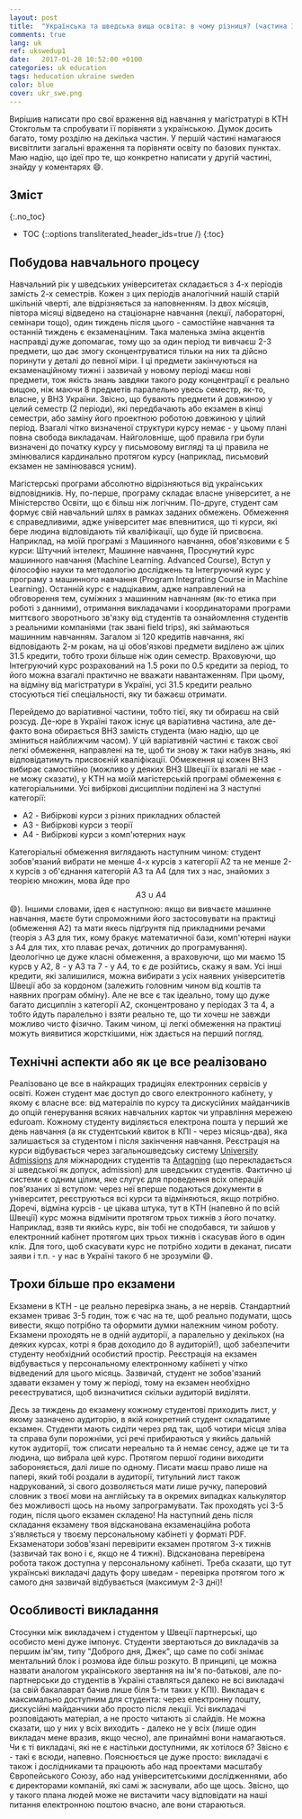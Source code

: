 ```yaml
---
layout: post
title:  "Українська та шведська вища освіта: в чому різниця? (частина 1)"
comments: true
lang: uk
ref: ukswedup1
date:   2017-01-28 10:52:00 +0100
categories: uk education
tags: heducation ukraine sweden
color: blue
cover: ukr_swe.png
---
```

Вирішив написати про свої враження від навчання у магістратурі в КТН Стокгольм та спробувати її порівняти з українською. Думок досить багато, тому розділю на декілька частин. У першій частині намагаюся висвітлити загальні враження та порівняти освіту по базових пунктах. <!--more--> Маю надію, що ідеї про те, що конкретно написати у другій частині, знайду у коментарях :smile:.

## Зміст
{:.no_toc}

* TOC
{::options transliterated_header_ids=true /}
{:toc}

## Побудова навчального процесу
Навчальний рік у шведських університетах складається з 4-х періодів замість 2-х семестрів. Кожен з цих періодів аналогічний нашій старій шкільній чверті, але відрізняється за наповненням. Із двох місяців, півтора місяці відведено на стаціонарне навчання (лекції, лабораторні, семінари тощо), один тиждень після цього - самостійне навчання та останній тиждень є екзаменаціним. Така маленька зміна акцентів насправді дуже допомагає, тому що за один період ти вивчаєш 2-3 предмети, що дає змогу сконцентруватися тільки на них та дійсно поринути у деталі до певної міри. І ці предмети закінчуються на екзаменаційному тижні і зазвичай у новому періоді маєш нові предмети, тож якість знань завдяки такого роду концентрації є реально вищою, ніж маючи 8 предметів паралельно увесь семестр, як-то, власне, у ВНЗ України. Звісно, що бувають предмети й довжиною у целий семестр (2 періоди), які передбачають або екзамен в кінці семестри, або заміну його проектною роботою довжиною у цілий період. Взагалі чітко визначеної структури курсу немає - у цьому плані повна свобода викладачам. Найголовніше, щоб правила гри були визначені до початку курсу у письмовому вигляді та ці правила не змінювалися кардинально протягом курсу (наприклад, письмовий екзамен не замінювався усним).

Магістерські програми абсолютно відрізняються від українських відповідників. Ну, по-перше, програму складає власне університет, а не Міністерство Освіти, що є більш ніж логічним. По-друге, студент сам формує свій навчальний шлях в рамках заданих обмежень. Обмеження є справедливими, адже університет має впевнитися, що ті курси, які бере людина відповідають тій кваліфікації, що буде їй присвоєна. Наприклад, на моїй програмі з Машинного навчання, обов'язковими є 5 курси: Штучний інтелект, Машинне навчання, Просунутий курс машинного навчання (Machine Learning. Advanced Course), Вступ у філософію науки та методологію досліджень та Інтегруючий курс у програму з машинного навчання (Program Integrating Course in Machine Learning). Останній курс є надцікавим, адже направлений на обговорення тем, суміжних з машинним навчанням (як-то етика при роботі з данними), отримання викладачами і координаторами програми миттєвого зворотнього зв'язку від студентів та ознайомлення студентів з реальними компаніями (так звані field trips), які займаються машинним навчанням. Загалом зі 120 кредитів навчання, які відповідають 2-м рокам, на ці обов'язкові предмети виділено аж цілих 31.5 кредити, тобто трохи більше ніж один семестр. Враховуючи, що Інтегруючий курс розрахований на 1.5 роки по 0.5 кредити за період, то його можна взагалі практично не вважати навантаженням. При цьому, на відміну від магістратури в Україні, усі 31.5 кредити реально стосуються тієї спеціальності, яку ти бажаєш отримати.

Перейдемо до варіативної частини, тобто тієї, яку ти обираєш на свій розсуд. Де-юре в Україні також існує ця варіативна частина, але де-факто вона обирається ВНЗ замість студента (маю надію, що це зміниться найближчим часом). У цій варіативній частині є також свої легкі обмеження, направлені на те, щоб ти знову ж таки набув знань, які відповідатимуть присвоєній кваліфікації. Обмеження ці кожен ВНЗ вибирає самостійно (можливо у деяких ВНЗ Швеції їх взагалі не має - не можу сказати), у КТН на моїй магістерській програмі обмеження є категоріальними. Усі вибіркові дисципліни поділені на 3 наступні категорії:
* A2 - Вибіркові курси з різних прикладних областей
* А3 - Вибіркові курси з теорії
* А4 - Вибіркові курси з комп'ютерних наук

Категоріальні обмеження виглядають наступним чином: студент зобов'язаний вибрати не менше 4-х курсів з категорії А2 та не менше 2-х курсів з об'єднання категорій А3 та А4 (для тих з нас, знайомих з теорією множин, мова йде про $$А3 \cup А4$$ :smile:). Іншими словами, ідея є наступною: якщо ви вивчаєте машинне навчання, маєте бути спроможними його застосовувати на практиці (обмеження А2) та мати якесь підґрунтя під прикладними речами (теорія з А3 для тих, кому бракує математичної бази, комп'ютерні науки з А4 для тих, хто плаває речах, дотичних до програмування). Ідеологічно це дуже класні обмеження, а враховуючи, що ми маємо 15 курсв у А2, 8 - у А3 та 7 - у А4, то є де розійтись, скажу я вам. Усі інші кредити, які залишилися, можна вибирати з усіх наявних університетів Швеції або за кордоном (залежить головним чином від коштів та наявних програм обміну). Але не все є так ідеально, тому що дуже багато дисциплін з категорії А2, сконцентровано у періодах 3 та 4, а тобто йдуть паралельно і взяти реально те, що ти хочеш не завжди можливо чисто фізично. Таким чином, ці легкі обмеження на практиці можуть виявитися жорсткішими, ніж здається на перший погляд.

## Технічні аспекти або як це все реалізовано
Реалізовано це все в найкращих традиціях електронних сервісів у освіті. Кожен студент має доступ до свого електронного кабінету, у якому є власне все: від матераілів по курсу та дискусійних майданчиків до опцій генерування всяких навчальних карток чи управління мережею eduroam. Кожному студенту виділяється електрона пошта у перший же день навчання (а як студентський квиток в КПІ - через місяць-два), яка залишається за студентом і після закінчення навчання. Реєстрація на курси відбувається через загальношведську систему [University Admissions](https://www.universityadmissions.se) для міжнародних студентів та [Antagning](https://www.antagning.se) (що перекладається зі шведської як допуск, admission) для шведських студентів. Фактично ці системи є одним цілим, яке слугує для проведення всіх операцій пов'язаних зі вступом: через неї вперше подаються документи в університет, реєструються всі курси та відміняються, якщо потрібно. Доречі, відміна курсів - це цікава штука, тут в КТН (напевно й по всій Швеції) курс можна відмінити протягом трьох тижнів з його початку. Наприклад, взяв ти якийсь курс, він тобі не сподобався, ти зайшов у електронний кабінет протягом цих трьох тижнів і скасував його в один клік. Для того, щоб скасувати курс не потрібно ходити в деканат, писати заяви і т.п. - у нас в Україні такого б не зрозуміли :smile:.

## Трохи більше про екзамени
Екзамени в КТН - це реально перевірка знань, а не нервів. Стандартний екзамен триває 3-5 годин, тож є час на те, щоб реально подумати, щось вивести, якщо потрібно та оформити думки належним чином роботу. Екзамени проходять не в одній аудиторії, а паралельно у декількох (на деяких курсах, котрі я брав доходило до 8 аудиторій!), щоб забезпечити студенту необхідний особистий простір. Реєстрація на екзамен відбувається у персональному електронному кабінеті у чітко відведений для цього місяць. Зазвичай, студент не зобов'язаний здавати екзамен у тому ж періоді, тому на екзамен необхідно реєеструватися, щоб визначитися скільки аудиторій виділяти. 

Десь за тиждень до екзамену кожному студентові приходить лист, у якому зазначено аудиторію, в якій конкретний студент складатиме екзамен. Студенти мають сидіти через ряд так, щоб чотири місця зліва та справа були порожніми, усі речі прибираються у якийсь дальній куток аудиторії, тож списати нереально та й немає сенсу, адже це ти та людина, що вибрала цей курс. Протягом першої години виходити забороняється, далі лише по одному. Писати маєш право лише на папері, який тобі роздали в аудиторії, титульний лист також надрукований, зі свого дозволяється мати лише ручку, паперовий словник з твоєї мови на англійську та в окремих випадках калькулятор без можливості щось на ньому запрограмувати. Так проходять усі 3-5 годин, після цього екзамен складено! На наступний день після складання екзамену твоя відсканована екзаменаційна робота з'являється у твоєму персональному кабінеті у форматі PDF. Екзаменатори зобов'язані перевірити екзамен протягом 3-х тижнів (зазвичай так воно і є, якщо не 4 тижні). Відсканована перевірена робота також доступна у персональному кабінеті. Треба сказати, що тут українські викладачі дадуть фору шведам - перевірка протягом того ж самого дня зазвичай відбувається (максимум 2-3 дні)!

## Особливості викладання
Стосунки між викладачем і студентом у Швеції партнерські, що особисто мені дуже імпонує. Студенти звертаються до викладачів за першим ім'ям, типу "Доброго дня, Джек", що саме по собі знімає ментальний блок і розмова йде більш розкуто. В принципі, це можна назвати аналогом українського звертання на ім'я по-батькові, але по-партнерськи до студентів в Україні ставляться далеко не всі викладачі (за свій бакалаврат бачив лише біля 5-ти таких у КПІ). Викладач є максимально доступним для студента: через електронну пошту, дискусійні майданчики або просто після лекції. Усі викладачі розповідають матеріал, а не просто читають зі слайдів. Не можна сказати, що у них у всіх виходить - далеко не у всіх (лише один викладач мене вразив, якщо чесно), але принаймні вони намагаються. Чи є ті викладачі, які не є настільки доступними, як хотілося б? Звісно є - такі є всюди, напевно. Пояснюється це дуже просто: викладачі є також і дослідниками та працюють або над проектами масштабу Європейського Союзу, або над університетськими дослідженнями, або є директорами компаній, які самі ж заснували, або ще щось. Звісно, що у такого плана людей може не вистачити часу відповідати на наші питання електронною поштою вчасно, але вони стараються.